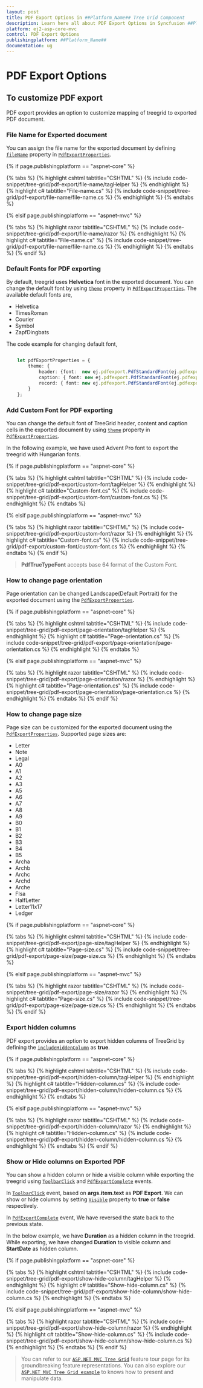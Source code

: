 ```yaml
---
layout: post
title: PDF Export Options in ##Platform_Name## Tree Grid Component
description: Learn here all about PDF Export Options in Syncfusion ##Platform_Name## Tree Grid component of Syncfusion Essential JS 2 and more.
platform: ej2-asp-core-mvc
control: PDF Export Options
publishingplatform: ##Platform_Name##
documentation: ug
---
```



# PDF Export Options

## To customize PDF export

PDF export provides an option to customize mapping of treegrid to exported PDF document.

### File Name for Exported document

You can assign the file name for the exported document by defining [`fileName`](https://ej2.syncfusion.com/documentation/api/grid/pdfExportProperties/#filename) property in [`PdfExportProperties`](https://ej2.syncfusion.com/documentation/api/grid/pdfExportProperties/#properties).

{% if page.publishingplatform == "aspnet-core" %}

{% tabs %}
{% highlight cshtml tabtitle="CSHTML" %}
{% include code-snippet/tree-grid/pdf-export/file-name/tagHelper %}
{% endhighlight %}
{% highlight c# tabtitle="File-name.cs" %}
{% include code-snippet/tree-grid/pdf-export/file-name/file-name.cs %}
{% endhighlight %}
{% endtabs %}

{% elsif page.publishingplatform == "aspnet-mvc" %}

{% tabs %}
{% highlight razor tabtitle="CSHTML" %}
{% include code-snippet/tree-grid/pdf-export/file-name/razor %}
{% endhighlight %}
{% highlight c# tabtitle="File-name.cs" %}
{% include code-snippet/tree-grid/pdf-export/file-name/file-name.cs %}
{% endhighlight %}
{% endtabs %}
{% endif %}



### Default Fonts for PDF exporting

By default, treegrid uses **Helvetica** font in the exported document. You can change the default font by using [`theme`](https://ej2.syncfusion.com/documentation/api/grid/pdfExportProperties/#theme) property in [`PdfExportProperties`](https://ej2.syncfusion.com/documentation/api/grid/pdfExportProperties/#properties).
The available default fonts are,

* Helvetica
* TimesRoman
* Courier
* Symbol
* ZapfDingbats

The code example for changing default font,

```typescript

    let pdfExportProperties = {
        theme: {
            header: {font:  new ej.pdfexport.PdfStandardFont(ej.pdfexport.PdfFontFamily.TimesRoman, 11, PdfFontStyle.Bold),
            caption: { font: new ej.pdfexport.PdfStandardFont(ej.pdfexport.PdfFontFamily.TimesRoman, 9) },
            record: { font: new ej.pdfexport.PdfStandardFont(ej.pdfexport.PdfFontFamily.TimesRoman, 10) }
        }
    };

```

### Add Custom Font for PDF exporting

You can change the default font of TreeGrid header, content and caption cells in the exported document by using [`theme`](https://ej2.syncfusion.com/documentation/api/grid/pdfExportProperties/#theme) property in [`PdfExportProperties`](https://ej2.syncfusion.com/documentation/api/grid/pdfExportProperties/#properties).

In the following example, we have used Advent Pro font to export the treegrid with Hungarian fonts.

{% if page.publishingplatform == "aspnet-core" %}

{% tabs %}
{% highlight cshtml tabtitle="CSHTML" %}
{% include code-snippet/tree-grid/pdf-export/custom-font/tagHelper %}
{% endhighlight %}
{% highlight c# tabtitle="Custom-font.cs" %}
{% include code-snippet/tree-grid/pdf-export/custom-font/custom-font.cs %}
{% endhighlight %}
{% endtabs %}

{% elsif page.publishingplatform == "aspnet-mvc" %}

{% tabs %}
{% highlight razor tabtitle="CSHTML" %}
{% include code-snippet/tree-grid/pdf-export/custom-font/razor %}
{% endhighlight %}
{% highlight c# tabtitle="Custom-font.cs" %}
{% include code-snippet/tree-grid/pdf-export/custom-font/custom-font.cs %}
{% endhighlight %}
{% endtabs %}
{% endif %}



> **PdfTrueTypeFont** accepts base 64 format of the Custom Font.



### How to change page orientation

Page orientation can be changed Landscape(Default Portrait) for the exported document using the [`PdfExportProperties`](https://ej2.syncfusion.com/documentation/api/grid/pdfExportProperties/#pdfexportproperties).

{% if page.publishingplatform == "aspnet-core" %}

{% tabs %}
{% highlight cshtml tabtitle="CSHTML" %}
{% include code-snippet/tree-grid/pdf-export/page-orientation/tagHelper %}
{% endhighlight %}
{% highlight c# tabtitle="Page-orientation.cs" %}
{% include code-snippet/tree-grid/pdf-export/page-orientation/page-orientation.cs %}
{% endhighlight %}
{% endtabs %}

{% elsif page.publishingplatform == "aspnet-mvc" %}

{% tabs %}
{% highlight razor tabtitle="CSHTML" %}
{% include code-snippet/tree-grid/pdf-export/page-orientation/razor %}
{% endhighlight %}
{% highlight c# tabtitle="Page-orientation.cs" %}
{% include code-snippet/tree-grid/pdf-export/page-orientation/page-orientation.cs %}
{% endhighlight %}
{% endtabs %}
{% endif %}



### How to change page size

Page size can be customized for the exported document using the [`PdfExportProperties`](https://ej2.syncfusion.com/documentation/api/grid/pdfExportProperties/#pdfexportproperties).
Supported page sizes are:

* Letter
* Note
* Legal
* A0
* A1
* A2
* A3
* A5
* A6
* A7
* A8
* A9
* B0
* B1
* B2
* B3
* B4
* B5
* Archa
* Archb
* Archc
* Archd
* Arche
* Flsa
* HalfLetter
* Letter11x17
* Ledger

{% if page.publishingplatform == "aspnet-core" %}

{% tabs %}
{% highlight cshtml tabtitle="CSHTML" %}
{% include code-snippet/tree-grid/pdf-export/page-size/tagHelper %}
{% endhighlight %}
{% highlight c# tabtitle="Page-size.cs" %}
{% include code-snippet/tree-grid/pdf-export/page-size/page-size.cs %}
{% endhighlight %}
{% endtabs %}

{% elsif page.publishingplatform == "aspnet-mvc" %}

{% tabs %}
{% highlight razor tabtitle="CSHTML" %}
{% include code-snippet/tree-grid/pdf-export/page-size/razor %}
{% endhighlight %}
{% highlight c# tabtitle="Page-size.cs" %}
{% include code-snippet/tree-grid/pdf-export/page-size/page-size.cs %}
{% endhighlight %}
{% endtabs %}
{% endif %}



### Export hidden columns

PDF export provides an option to export hidden columns of TreeGrid by defining the [`includeHiddenColumn`](https://ej2.syncfusion.com/documentation/api/grid/pdfExportProperties/#includehiddencolumn) as **true**.

{% if page.publishingplatform == "aspnet-core" %}

{% tabs %}
{% highlight cshtml tabtitle="CSHTML" %}
{% include code-snippet/tree-grid/pdf-export/hidden-column/tagHelper %}
{% endhighlight %}
{% highlight c# tabtitle="Hidden-column.cs" %}
{% include code-snippet/tree-grid/pdf-export/hidden-column/hidden-column.cs %}
{% endhighlight %}
{% endtabs %}

{% elsif page.publishingplatform == "aspnet-mvc" %}

{% tabs %}
{% highlight razor tabtitle="CSHTML" %}
{% include code-snippet/tree-grid/pdf-export/hidden-column/razor %}
{% endhighlight %}
{% highlight c# tabtitle="Hidden-column.cs" %}
{% include code-snippet/tree-grid/pdf-export/hidden-column/hidden-column.cs %}
{% endhighlight %}
{% endtabs %}
{% endif %}



### Show or Hide columns on Exported PDF

You can show a hidden column or hide a visible column while exporting the treegrid using [`ToolbarClick`](https://help.syncfusion.com/cr/cref_files/aspnetcore-js2/Syncfusion.EJ2~Syncfusion.EJ2.TreeGrid.TreeGrid~ToolbarClick.html) and [`PdfExportComplete`](https://help.syncfusion.com/cr/cref_files/aspnetcore-js2/Syncfusion.EJ2~Syncfusion.EJ2.TreeGrid.TreeGrid~PdfExportComplete.html) events.

In [`ToolbarClick`](https://help.syncfusion.com/cr/cref_files/aspnetcore-js2/Syncfusion.EJ2~Syncfusion.EJ2.TreeGrid.TreeGrid~ToolbarClick.html) event, based on **args.item.text** as **PDF Export**. We can show or hide columns by setting [`Visible`](https://help.syncfusion.com/cr/cref_files/aspnetcore-js2/Syncfusion.EJ2~Syncfusion.EJ2.TreeGrid.TreeGridColumn~Visible.html) property to **true** or **false** respectively.

In [`PdfExportComplete`](https://help.syncfusion.com/cr/cref_files/aspnetcore-js2/Syncfusion.EJ2~Syncfusion.EJ2.TreeGrid.TreeGrid~PdfExportComplete.html) event, We have reversed the state back to the previous state.

In the below example, we have **Duration** as a hidden column in the treegrid. While exporting, we have changed **Duration** to visible column and **StartDate** as hidden column.

{% if page.publishingplatform == "aspnet-core" %}

{% tabs %}
{% highlight cshtml tabtitle="CSHTML" %}
{% include code-snippet/tree-grid/pdf-export/show-hide-column/tagHelper %}
{% endhighlight %}
{% highlight c# tabtitle="Show-hide-column.cs" %}
{% include code-snippet/tree-grid/pdf-export/show-hide-column/show-hide-column.cs %}
{% endhighlight %}
{% endtabs %}

{% elsif page.publishingplatform == "aspnet-mvc" %}

{% tabs %}
{% highlight razor tabtitle="CSHTML" %}
{% include code-snippet/tree-grid/pdf-export/show-hide-column/razor %}
{% endhighlight %}
{% highlight c# tabtitle="Show-hide-column.cs" %}
{% include code-snippet/tree-grid/pdf-export/show-hide-column/show-hide-column.cs %}
{% endhighlight %}
{% endtabs %}
{% endif %}



> You can refer to our [`ASP.NET MVC Tree Grid`](https://www.syncfusion.com/aspnet-mvc-ui-controls/tree-grid) feature tour page for its groundbreaking feature representations. You can also explore our [`ASP.NET MVC Tree Grid example`](https://ej2.syncfusion.com/aspnetmvc/TreeGrid/Overview#/material) to knows how to present and manipulate data.
